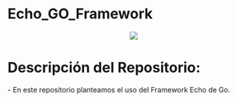 ﻿# Echo_GO_Framework
 <div align="center">
  <a href="https://skillicons.dev">
    <img src="https://skillicons.dev/icons?i=golang" />
  </a>
</div>
<h1>Descripción del Repositorio:</h1>
<p>- En este repositorio planteamos el uso del Framework Echo de Go.</p>
